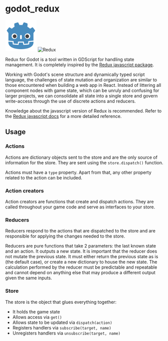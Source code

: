 # godot_redux

<img src="https://raw.githubusercontent.com/godotengine/godot/master/icon.png" alt="Godot" style="width: 100px;"/>
<img src="https://raw.githubusercontent.com/reactjs/redux/master/logo/logo.png" alt="Redux" style="width: 100px;"/>

Redux for Godot is a tool written in GDScript for handling state management. It is completely inspired by the [Redux javascript package](http://redux.js.org).

Working with Godot's scene structure and dynamically typed script language, the challenges of state mutation and organization are similar to those encountered when building a web app in React. Instead of littering all component nodes with game state, which can be unruly and confusing for larger projects, we can consolidate all state into a single store and govern write-access through the use of discrete actions and reducers.

Knowledge about the javascript version of Redux is recommended. Refer to the [Redux javascript docs](http://redux.js.org) for a more detailed reference.

## Usage

### Actions

Actions are dictionary objects sent to the store and are the only source of information for the store. They are sent using the `store.dispatch()` function.

Actions must have a `type` property. Apart from that, any other property related to the action can be included.

### Action creators

Action creators are functions that create and dispatch actions. They are called throughout your game code and serve as interfaces to your store.

### Reducers

Reducers respond to the actions that are dispatched to the store and are responsible for applying the changes needed to the store.

Reducers are pure functions that take 2 parameters: the last known state and an action. It outputs a new state. It is important that the reducer does not mutate the previous state. It must either return the previous state as is (the default case), or create a new dictionary to house the new state. The calculation performed by the reducer must be predictable and repeatable and cannot depend on anything else that may produce a different output given the same inputs.

### Store

The store is the object that glues everything together:
* It holds the game state
* Allows access via `get()`
* Allows state to be updated via `dispatch(action)`
* Registers handlers via `subscribe(target, name)`
* Unregisters handlers via `unsubscribe(target, name)`
